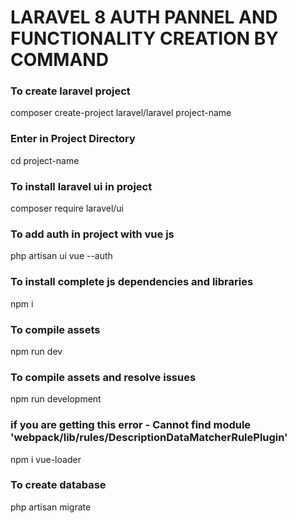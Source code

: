
# LARAVEL 8 AUTH PANNEL AND FUNCTIONALITY CREATION BY COMMAND

### To create laravel project
composer create-project laravel/laravel project-name

### Enter in Project Directory
cd project-name

### To install laravel ui in project
composer require laravel/ui

### To add auth in project with vue js
php artisan ui vue --auth

### To install complete js dependencies and libraries
npm i

### To compile assets
npm run dev

### To compile assets and resolve issues
npm run development

### if you are getting this error - Cannot find module 'webpack/lib/rules/DescriptionDataMatcherRulePlugin'
npm i vue-loader

### To create database
php artisan migrate

